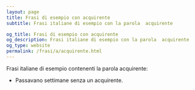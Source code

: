 ```yaml
---
layout: page
title: Frasi di esempio con acquirente 
subtitle: Frasi italiane di esempio con la parola  acquirente

og_title: Frasi di esempio con acquirente 
og_description: Frasi italiane di esempio con la parola  acquirente
og_type: website
permalink: /frasi/a/acquirente.html
---
```


Frasi italiane di esempio contenenti la parola acquirente:


- Passavano settimane senza un acquirente.
